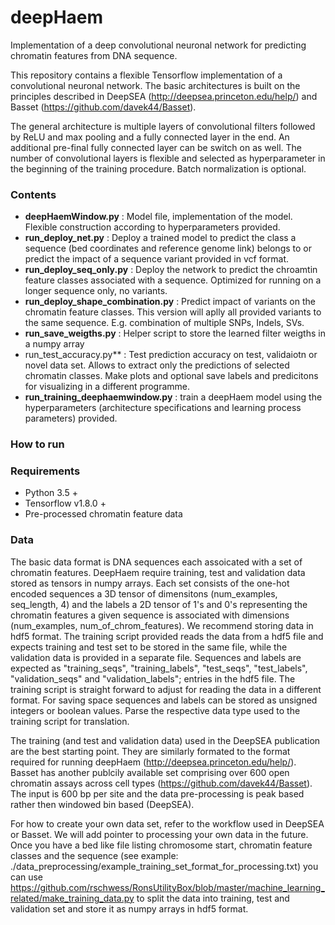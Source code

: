 # deepHaem
Implementation of a deep convolutional neuronal network for predicting chromatin features from DNA sequence.

This repository contains a flexible Tensorflow implementation of a convolutional neuronal network. The basic architectures is built on the principles described in DeepSEA (http://deepsea.princeton.edu/help/) and Basset (https://github.com/davek44/Basset).

The general architecture is multiple layers of convolutional filters followed by ReLU and max pooling and a fully connected layer in the end. An additional pre-final fully connected layer can be switch on as well. The number of convolutional layers is flexible and selected as hyperparameter in the beginning of the training procedure. Batch normalization is optional.


### Contents

* **deepHaemWindow.py** : Model file, implementation of the model. Flexible construction according to hyperparameters provided.
* **run_deploy_net.py** : Deploy a trained model to predict the class a sequence (bed coordinates and reference genome link) belongs to or predict the impact of a sequence variant provided in vcf format.
* **run_deploy_seq_only.py** : Deploy the network to predict the chroamtin feature classes associated with a sequence. Optimized for running on a longer sequence only, no variants.
* **run_deploy_shape_combination.py** : Predict impact of variants on the chromatin feature classes. This version will aplly all provided variants to the same sequence. E.g. combination of multiple SNPs, Indels, SVs.
* **run_save_weigths.py** : Helper script to store the learned filter weigths in a numpy array
* run_test_accuracy.py** : Test prediction accuracy on test, validaiotn or novel data set. Allows to extract only the predictions of selected chromatin classes. Make plots and optional save labels and predicitons for visualizing in a different programme.
* **run_training_deephaemwindow.py** : train a deepHaem model  using the hyperparameters (architecture specifications and learning process parameters) provided.


### How to run



### Requirements

* Python 3.5 +
* Tensorflow v1.8.0 +
* Pre-processed chromatin feature data

### Data

The basic data format is DNA sequences each assoicated with a set of chromatin features. DeepHaem require training, test and validation data stored as tensors in numpy arrays. Each set consists of the one-hot encoded sequences a 3D tensor of dimensitons (num_examples, seq_length, 4) and the labels a 2D tensor of 1's and 0's representing the chromatin features a given sequence is associated with dimensions (num_examples, num_of_chrom_features). We recommend storing data in hdf5 format. The training script provided reads the data from a hdf5 file and expects training and test set to be stored in the same file, while the validation data is provided in a separate file. Sequences and labels are expected as "training_seqs", "training_labels", "test_seqs", "test_labels", "validation_seqs" and "validation_labels"; entries in the hdf5 file. The training script is straight forward to adjust for reading the data in a different format. For saving space sequences and labels can be stored as unsigned integers or boolean values. Parse the respective data type used to the training script for translation.

The training (and test and validation data) used in the DeepSEA publication are the best starting point. They are similarly formated to the format required for running deepHaem (http://deepsea.princeton.edu/help/). Basset has another publcily available set comprising over 600 open chromatin assays across cell types (https://github.com/davek44/Basset). The input is 600 bp per site and the data pre-processing is peak based rather then windowed bin based (DeepSEA).

For how to create your own data set, refer to the workflow used in DeepSEA or Basset. We will add pointer to processing your own data in the future. Once you have a bed like file listing chromosome start, chromatin feature classes and the sequence (see example: ./data_preprocessing/example_training_set_format_for_processing.txt) you can use https://github.com/rschwess/RonsUtilityBox/blob/master/machine_learning_related/make_training_data.py to split the data into training, test and validation set and store it as numpy arrays in hdf5 format.
